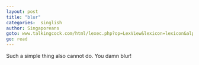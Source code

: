 ```yaml
---
layout: post
title: "blur"
categories:  singlish 
author: Singaporeans
goto: www.talkingcock.com/html/lexec.php?op=LexView&lexicon=lexicon&alpha=B&page=1
go: read
---
```


Such a simple thing also cannot do. You damn blur!
